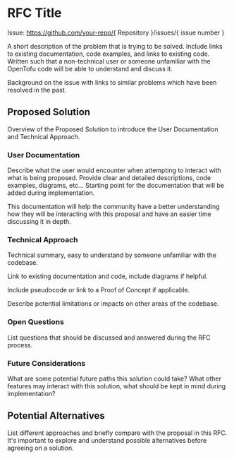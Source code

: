 # RFC Title

Issue: https://github.com/your-repo/{ Repository }/issues/{ issue number }

A short description of the problem that is trying to be solved. Include links to existing documentation, code examples, and links to existing code. Written such that a non-technical user or someone unfamiliar with the OpenTofu code will be able to understand and discuss it.

Background on the issue with links to similar problems which have been resolved in the past.

## Proposed Solution

Overview of the Proposed Solution to introduce the User Documentation and Technical Approach.

### User Documentation

Describe what the user would encounter when attempting to interact with what is being proposed. Provide clear and detailed descriptions, code examples, diagrams, etc... Starting point for the documentation that will be added during implementation.

This documentation will help the community have a better understanding how they will be interacting with this proposal and have an easier time discussing it in depth.

### Technical Approach

Technical summary, easy to understand by someone unfamiliar with the codebase.

Link to existing documentation and code, include diagrams if helpful.

Include pseudocode or link to a Proof of Concept if applicable.

Describe potential limitations or impacts on other areas of the codebase.

### Open Questions

List questions that should be discussed and answered during the RFC process.

### Future Considerations

What are some potential future paths this solution could take?  What other features may interact with this solution, what should be kept in mind during implementation?

## Potential Alternatives

List different approaches and briefly compare with the proposal in this RFC. It's important to explore and understand possible alternatives before agreeing on a solution.
